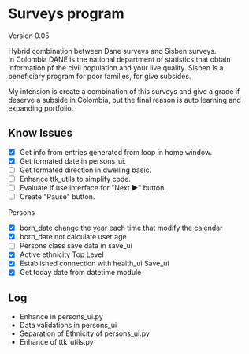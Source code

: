 Surveys program
===
Version 0.05

Hybrid combination between Dane surveys and Sisben surveys.<br> 
In Colombia DANE is the national department of statistics that obtain information pf the civil population and your live quality. 
Sisben is a beneficiary program for poor families, for give subsides.<br>

My intension is create a combination of this surveys and give a grade if deserve a subside in Colombia, 
but the final reason is auto learning and expanding portfolio.<br>

Know Issues
---

- [x] Get info from entries generated from loop in home window.
- [x] Get formated date in persons_ui.
- [ ] Get formated direction in dwelling basic.
- [ ] Enhance ttk_utils to simplify code.
- [ ] Evaluate if use interface for "Next ▶" button.
- [ ] Create "Pause" button.

Persons
- [x] born_date change the year each time that modify the calendar
- [x] born_date not calculate user age
- [ ] Persons class save data in save_ui
- [x] Active ethnicity Top Level
- [x] Established connection with health_ui
Save_ui
- [x] Get today date from datetime module

Log
---
- Enhance in persons_ui.py
- Data validations in persons_ui
- Separation of Ethnicity of persons_ui.py
- Enhance of ttk_utils.py
